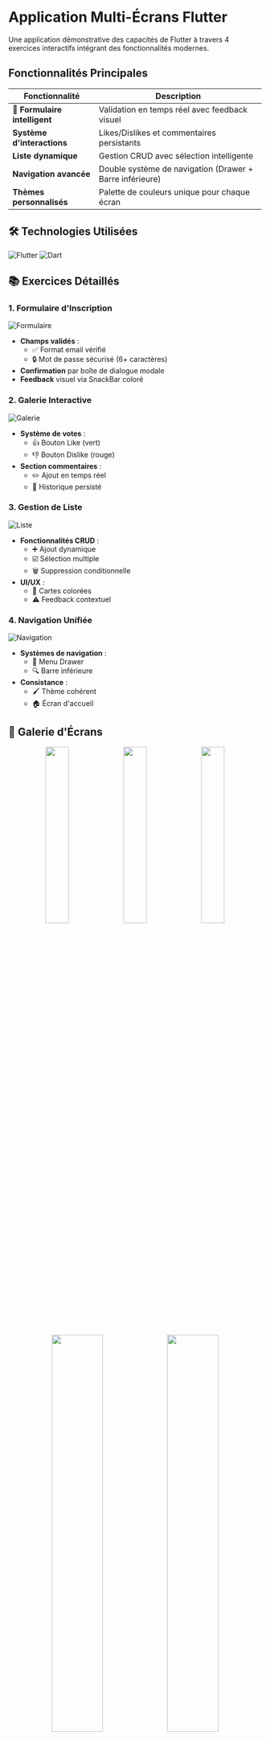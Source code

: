 # Application Multi-Écrans Flutter

Une application démonstrative des capacités de Flutter à travers 4 exercices interactifs intégrant des fonctionnalités modernes.

## Fonctionnalités Principales

| Fonctionnalité               | Description                                                                 |
|------------------------------|-----------------------------------------------------------------------------|
| 📝 **Formulaire intelligent** | Validation en temps réel avec feedback visuel                               |
| **Système d'interactions**| Likes/Dislikes et commentaires persistants                                  |
| **Liste dynamique**       | Gestion CRUD avec sélection intelligente                                    |
| **Navigation avancée**    | Double système de navigation (Drawer + Barre inférieure)                   |
| **Thèmes personnalisés**  | Palette de couleurs unique pour chaque écran                                |

## 🛠 Technologies Utilisées

![Flutter](https://img.shields.io/badge/Flutter-02569B?style=for-the-badge&logo=flutter&logoColor=white)
![Dart](https://img.shields.io/badge/Dart-0175C2?style=for-the-badge&logo=dart&logoColor=white)

## 📚 Exercices Détaillés

### 1. Formulaire d'Inscription
![Formulaire](https://github.com/user-attachments/assets/9f51479a-13e5-4cac-b16f-8789d28b6ba2)

- **Champs validés** :
  - ✅ Format email vérifié
  - 🔒 Mot de passe sécurisé (6+ caractères)
- **Confirmation** par boîte de dialogue modale
- **Feedback** visuel via SnackBar coloré

### 2. Galerie Interactive
![Galerie](https://github.com/user-attachments/assets/b9b86038-09dc-4baa-8a05-7b5672ee1c48)

- **Système de votes** :
  - 👍 Bouton Like (vert)
  - 👎 Bouton Dislike (rouge)
- **Section commentaires** :
  - ✏️ Ajout en temps réel
  - 📜 Historique persisté

### 3. Gestion de Liste
![Liste](https://github.com/user-attachments/assets/a6a2f1d6-80fa-4c4a-bd53-c3f96503271f)

- **Fonctionnalités CRUD** :
  - ➕ Ajout dynamique
  - ☑️ Sélection multiple
  - 🗑️ Suppression conditionnelle
- **UI/UX** :
  - 🎨 Cartes colorées
  - ⚠️ Feedback contextuel

### 4. Navigation Unifiée
![Navigation](https://github.com/user-attachments/assets/d575cc7c-28b4-4cf6-9c76-18aba35341b8)

- **Systèmes de navigation** :
  - 🍔 Menu Drawer
  - 🔍 Barre inférieure
- **Consistance** :
  - 🖌 Thème cohérent
  - 🏠 Écran d'accueil

## 🎨 Galerie d'Écrans

<div align="center">
  <img src="https://github.com/user-attachments/assets/9f51479a-13e5-4cac-b16f-8789d28b6ba2" width="30%" />
  <img src="https://github.com/user-attachments/assets/b9b86038-09dc-4baa-8a05-7b5672ee1c48" width="30%" /> 
  <img src="https://github.com/user-attachments/assets/a6a2f1d6-80fa-4c4a-bd53-c3f96503271f" width="30%" />
</div>

<div align="center">
  <img src="https://github.com/user-attachments/assets/d575cc7c-28b4-4cf6-9c76-18aba35341b8" width="45%" />
  <img src="https://github.com/user-attachments/assets/ec3d5c44-9f67-4d9b-b620-c1c1ca120c42" width="45%" />
</div>

---

## 👩‍💻 Auteure

**Safae ERAJI**  
